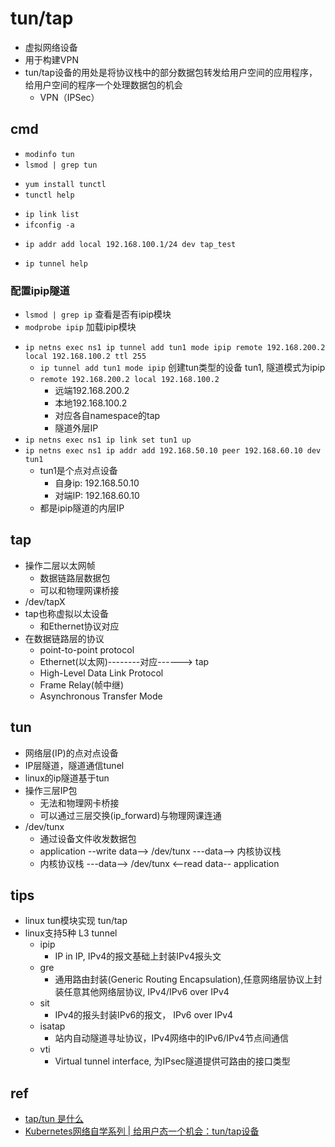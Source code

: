 # tun/tap

+ 虚拟网络设备
+ 用于构建VPN
+ tun/tap设备的用处是将协议栈中的部分数据包转发给用户空间的应用程序，给用户空间的程序一个处理数据包的机会
    + VPN（IPSec）


## cmd
<!-- check tun model -->
+ `modinfo tun`
+ `lsmod | grep tun`

<!-- tunctl tool-->
+ `yum install tunctl`
+ `tunctl help`

<!-- 查看创建的设备-->
+ `ip link list`
+ `ifconfig -a`

<!-- tap绑定ip -->
+ `ip addr add local 192.168.100.1/24 dev tap_test`

+ `ip tunnel help`


### 配置ipip隧道
<!-- 需要tap先连通 -->
+ `lsmod | grep ip` 查看是否有ipip模块
+ `modprobe ipip` 加载ipip模块
<!-- 不同namespace中分别建立tun -->
+ `ip netns exec ns1 ip tunnel add tun1 mode ipip remote 192.168.200.2 local 192.168.100.2 ttl 255`
    + `ip tunnel add tun1 mode ipip` 创建tun类型的设备 tun1, 隧道模式为ipip
    + `remote 192.168.200.2 local 192.168.100.2`
        + 远端192.168.200.2
        + 本地192.168.100.2
        + 对应各自namespace的tap
        + 隧道外层IP
+ `ip netns exec ns1 ip link set tun1 up`
+ `ip netns exec ns1 ip addr add 192.168.50.10 peer 192.168.60.10 dev tun1`
    + tun1是个点对点设备
        + 自身ip: 192.168.50.10
        + 对端IP: 192.168.60.10 
    + 都是ipip隧道的内层IP


## tap
+ 操作二层以太网帧
    + 数据链路层数据包
    + 可以和物理网课桥接
+ /dev/tapX
+ tap也称虚拟以太设备
    + 和Ethernet协议对应
+ 在数据链路层的协议
    + point-to-point protocol
    + Ethernet(以太网)--------对应------> tap
    + High-Level Data Link Protocol
    + Frame Relay(帧中继)
    + Asynchronous Transfer Mode

## tun
+ 网络层(IP)的点对点设备
+ IP层隧道，隧道通信tunel
+ linux的ip隧道基于tun
+ 操作三层IP包
    + 无法和物理网卡桥接
    + 可以通过三层交换(ip_forward)与物理网课连通
+ /dev/tunx
    + 通过设备文件收发数据包
    + application --write data--> /dev/tunx ---data--> 内核协议栈
    + 内核协议栈 ---data--> /dev/tunx <--read data-- application

## tips
+ linux tun模块实现 tun/tap
+ linux支持5种 L3 tunnel
    + ipip
        + IP in IP, IPv4的报文基础上封装IPv4报头文
    + gre
        + 通用路由封装(Generic Routing Encapsulation),任意网络层协议上封装任意其他网络层协议, IPv4/IPv6 over IPv4
    + sit
        + IPv4的报头封装IPv6的报文， IPv6 over IPv4
    + isatap
        + 站内自动隧道寻址协议，IPv4网络中的IPv6/IPv4节点间通信
    + vti
        + Virtual tunnel interface, 为IPsec隧道提供可路由的接口类型

## ref
+ [tap/tun 是什么](https://www.cnblogs.com/bakari/p/10450711.html)
+ [Kubernetes网络自学系列 | 给用户态一个机会：tun/tap设备](https://zhuanlan.zhihu.com/p/595048552)
